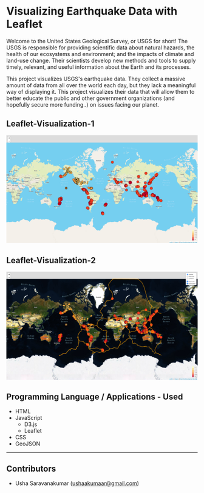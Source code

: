 # Visualizing Earthquake Data with Leaflet

Welcome to the United States Geological Survey, or USGS for short! The USGS is responsible for providing scientific data about natural hazards, the health of our ecosystems and environment; and the impacts of climate and land-use change. Their scientists develop new methods and tools to supply timely, relevant, and useful information about the Earth and its processes.

This project visualizes USGS's earthquake data. They collect a massive amount of data from all over the world each day, but they lack a meaningful way of displaying it. This project visualizes their data that will allow them to better educate the public and other government organizations (and hopefully secure more funding..) on issues facing our planet.

## Leaflet-Visualization-1
![Leaflet-Step-1](Leaflet-Step-1/static/images/Leaflet-Step-1.png)

## Leaflet-Visualization-2
![Leaflet-Step-2](Leaflet-Step-2/static/images/Leaflet-Step-2.png)

## Programming Language / Applications - Used
  * HTML
  * JavaScript
    - D3.js
    - Leaflet
  * CSS
  * GeoJSON

---

## Contributors

- Usha Saravanakumar (ushaakumaar@gmail.com)
